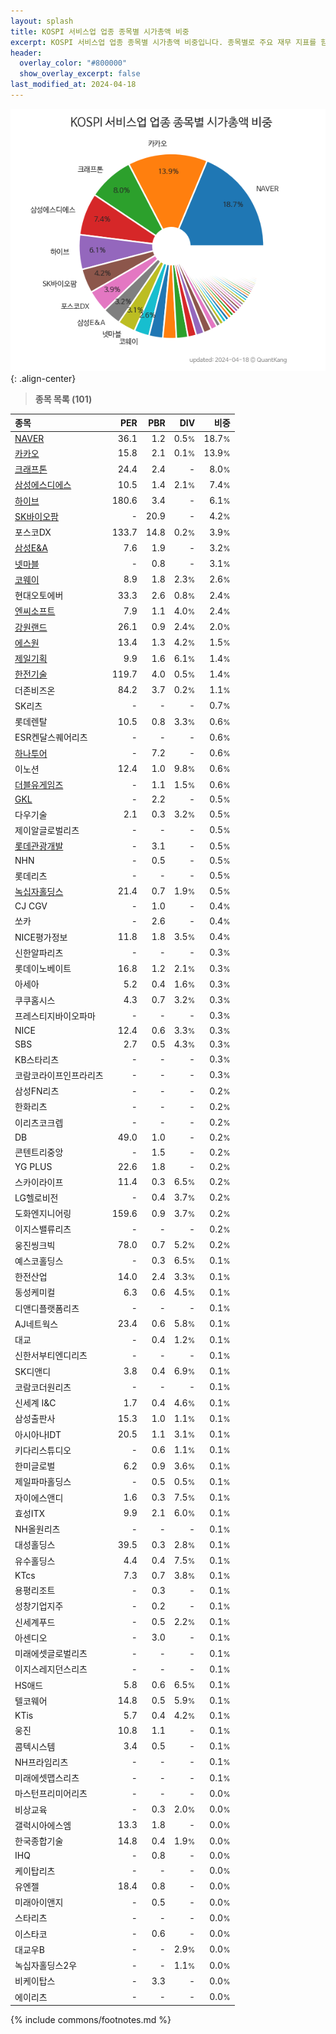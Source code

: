 ```yaml
---
layout: splash
title: KOSPI 서비스업 업종 종목별 시가총액 비중
excerpt: KOSPI 서비스업 업종 종목별 시가총액 비중입니다. 종목별로 주요 재무 지표를 함께 표시합니다.
header:
  overlay_color: "#800000"
  show_overlay_excerpt: false
last_modified_at: 2024-04-18
---
```



![KOSPI 서비스업 업종 종목별 시가총액 비중](/stats/sector/images/kospi_업종_서비스업_종목.png){: .align-center}


> **종목 목록 (101)**<a id="list"></a>

| **종목** | **PER** | **PBR** | **DIV** | **비중** |
| :------- | ------: | ------: | ------: | -------: |
| [NAVER](/035420/) | 36.1 | 1.2 | 0.5<small>%</small> | 18.7<small>%</small> |
| [카카오](/035720/) | 15.8 | 2.1 | 0.1<small>%</small> | 13.9<small>%</small> |
| [크래프톤](/259960/) | 24.4 | 2.4 | - | 8.0<small>%</small> |
| [삼성에스디에스](/018260/) | 10.5 | 1.4 | 2.1<small>%</small> | 7.4<small>%</small> |
| [하이브](/352820/) | 180.6 | 3.4 | - | 6.1<small>%</small> |
| [SK바이오팜](/326030/) | - | 20.9 | - | 4.2<small>%</small> |
| 포스코DX | 133.7 | 14.8 | 0.2<small>%</small> | 3.9<small>%</small> |
| [삼성E&A](/028050/) | 7.6 | 1.9 | - | 3.2<small>%</small> |
| [넷마블](/251270/) | - | 0.8 | - | 3.1<small>%</small> |
| [코웨이](/021240/) | 8.9 | 1.8 | 2.3<small>%</small> | 2.6<small>%</small> |
| 현대오토에버 | 33.3 | 2.6 | 0.8<small>%</small> | 2.4<small>%</small> |
| [엔씨소프트](/036570/) | 7.9 | 1.1 | 4.0<small>%</small> | 2.4<small>%</small> |
| [강원랜드](/035250/) | 26.1 | 0.9 | 2.4<small>%</small> | 2.0<small>%</small> |
| [에스원](/012750/) | 13.4 | 1.3 | 4.2<small>%</small> | 1.5<small>%</small> |
| [제일기획](/030000/) | 9.9 | 1.6 | 6.1<small>%</small> | 1.4<small>%</small> |
| [한전기술](/052690/) | 119.7 | 4.0 | 0.5<small>%</small> | 1.4<small>%</small> |
| 더존비즈온 | 84.2 | 3.7 | 0.2<small>%</small> | 1.1<small>%</small> |
| SK리츠 | - | - | - | 0.7<small>%</small> |
| 롯데렌탈 | 10.5 | 0.8 | 3.3<small>%</small> | 0.6<small>%</small> |
| ESR켄달스퀘어리츠 | - | - | - | 0.6<small>%</small> |
| [하나투어](/039130/) | - | 7.2 | - | 0.6<small>%</small> |
| 이노션 | 12.4 | 1.0 | 9.8<small>%</small> | 0.6<small>%</small> |
| [더블유게임즈](/192080/) | - | 1.1 | 1.5<small>%</small> | 0.6<small>%</small> |
| [GKL](/114090/) | - | 2.2 | - | 0.5<small>%</small> |
| 다우기술 | 2.1 | 0.3 | 3.2<small>%</small> | 0.5<small>%</small> |
| 제이알글로벌리츠 | - | - | - | 0.5<small>%</small> |
| [롯데관광개발](/032350/) | - | 3.1 | - | 0.5<small>%</small> |
| NHN | - | 0.5 | - | 0.5<small>%</small> |
| 롯데리츠 | - | - | - | 0.5<small>%</small> |
| [녹십자홀딩스](/005250/) | 21.4 | 0.7 | 1.9<small>%</small> | 0.5<small>%</small> |
| CJ CGV | - | 1.0 | - | 0.4<small>%</small> |
| 쏘카 | - | 2.6 | - | 0.4<small>%</small> |
| NICE평가정보 | 11.8 | 1.8 | 3.5<small>%</small> | 0.4<small>%</small> |
| 신한알파리츠 | - | - | - | 0.3<small>%</small> |
| 롯데이노베이트 | 16.8 | 1.2 | 2.1<small>%</small> | 0.3<small>%</small> |
| 아세아 | 5.2 | 0.4 | 1.6<small>%</small> | 0.3<small>%</small> |
| 쿠쿠홈시스 | 4.3 | 0.7 | 3.2<small>%</small> | 0.3<small>%</small> |
| 프레스티지바이오파마 | - | - | - | 0.3<small>%</small> |
| NICE | 12.4 | 0.6 | 3.3<small>%</small> | 0.3<small>%</small> |
| SBS | 2.7 | 0.5 | 4.3<small>%</small> | 0.3<small>%</small> |
| KB스타리츠 | - | - | - | 0.3<small>%</small> |
| 코람코라이프인프라리츠 | - | - | - | 0.3<small>%</small> |
| 삼성FN리츠 | - | - | - | 0.2<small>%</small> |
| 한화리츠 | - | - | - | 0.2<small>%</small> |
| 이리츠코크렙 | - | - | - | 0.2<small>%</small> |
| DB | 49.0 | 1.0 | - | 0.2<small>%</small> |
| 콘텐트리중앙 | - | 1.5 | - | 0.2<small>%</small> |
| YG PLUS | 22.6 | 1.8 | - | 0.2<small>%</small> |
| 스카이라이프 | 11.4 | 0.3 | 6.5<small>%</small> | 0.2<small>%</small> |
| LG헬로비전 | - | 0.4 | 3.7<small>%</small> | 0.2<small>%</small> |
| 도화엔지니어링 | 159.6 | 0.9 | 3.7<small>%</small> | 0.2<small>%</small> |
| 이지스밸류리츠 | - | - | - | 0.2<small>%</small> |
| 웅진씽크빅 | 78.0 | 0.7 | 5.2<small>%</small> | 0.2<small>%</small> |
| 예스코홀딩스 | - | 0.3 | 6.5<small>%</small> | 0.1<small>%</small> |
| 한전산업 | 14.0 | 2.4 | 3.3<small>%</small> | 0.1<small>%</small> |
| 동성케미컬 | 6.3 | 0.6 | 4.5<small>%</small> | 0.1<small>%</small> |
| 디앤디플랫폼리츠 | - | - | - | 0.1<small>%</small> |
| AJ네트웍스 | 23.4 | 0.6 | 5.8<small>%</small> | 0.1<small>%</small> |
| 대교 | - | 0.4 | 1.2<small>%</small> | 0.1<small>%</small> |
| 신한서부티엔디리츠 | - | - | - | 0.1<small>%</small> |
| SK디앤디 | 3.8 | 0.4 | 6.9<small>%</small> | 0.1<small>%</small> |
| 코람코더원리츠 | - | - | - | 0.1<small>%</small> |
| 신세계 I&C | 1.7 | 0.4 | 4.6<small>%</small> | 0.1<small>%</small> |
| 삼성출판사 | 15.3 | 1.0 | 1.1<small>%</small> | 0.1<small>%</small> |
| 아시아나IDT | 20.5 | 1.1 | 3.1<small>%</small> | 0.1<small>%</small> |
| 키다리스튜디오 | - | 0.6 | 1.1<small>%</small> | 0.1<small>%</small> |
| 한미글로벌 | 6.2 | 0.9 | 3.6<small>%</small> | 0.1<small>%</small> |
| 제일파마홀딩스 | - | 0.5 | 0.5<small>%</small> | 0.1<small>%</small> |
| 자이에스앤디 | 1.6 | 0.3 | 7.5<small>%</small> | 0.1<small>%</small> |
| 효성ITX | 9.9 | 2.1 | 6.0<small>%</small> | 0.1<small>%</small> |
| NH올원리츠 | - | - | - | 0.1<small>%</small> |
| 대성홀딩스 | 39.5 | 0.3 | 2.8<small>%</small> | 0.1<small>%</small> |
| 유수홀딩스 | 4.4 | 0.4 | 7.5<small>%</small> | 0.1<small>%</small> |
| KTcs | 7.3 | 0.7 | 3.8<small>%</small> | 0.1<small>%</small> |
| 용평리조트 | - | 0.3 | - | 0.1<small>%</small> |
| 성창기업지주 | - | 0.2 | - | 0.1<small>%</small> |
| 신세계푸드 | - | 0.5 | 2.2<small>%</small> | 0.1<small>%</small> |
| 아센디오 | - | 3.0 | - | 0.1<small>%</small> |
| 미래에셋글로벌리츠 | - | - | - | 0.1<small>%</small> |
| 이지스레지던스리츠 | - | - | - | 0.1<small>%</small> |
| HS애드 | 5.8 | 0.6 | 6.5<small>%</small> | 0.1<small>%</small> |
| 텔코웨어 | 14.8 | 0.5 | 5.9<small>%</small> | 0.1<small>%</small> |
| KTis | 5.7 | 0.4 | 4.2<small>%</small> | 0.1<small>%</small> |
| 웅진 | 10.8 | 1.1 | - | 0.1<small>%</small> |
| 콤텍시스템 | 3.4 | 0.5 | - | 0.1<small>%</small> |
| NH프라임리츠 | - | - | - | 0.1<small>%</small> |
| 미래에셋맵스리츠 | - | - | - | 0.1<small>%</small> |
| 마스턴프리미어리츠 | - | - | - | 0.0<small>%</small> |
| 비상교육 | - | 0.3 | 2.0<small>%</small> | 0.0<small>%</small> |
| 갤럭시아에스엠 | 13.3 | 1.8 | - | 0.0<small>%</small> |
| 한국종합기술 | 14.8 | 0.4 | 1.9<small>%</small> | 0.0<small>%</small> |
| IHQ | - | 0.8 | - | 0.0<small>%</small> |
| 케이탑리츠 | - | - | - | 0.0<small>%</small> |
| 유엔젤 | 18.4 | 0.8 | - | 0.0<small>%</small> |
| 미래아이앤지 | - | 0.5 | - | 0.0<small>%</small> |
| 스타리츠 | - | - | - | 0.0<small>%</small> |
| 이스타코 | - | 0.6 | - | 0.0<small>%</small> |
| 대교우B | - | - | 2.9<small>%</small> | 0.0<small>%</small> |
| 녹십자홀딩스2우 | - | - | 1.1<small>%</small> | 0.0<small>%</small> |
| 비케이탑스 | - | 3.3 | - | 0.0<small>%</small> |
| 에이리츠 | - | - | - | 0.0<small>%</small> |

{% include commons/footnotes.md %}